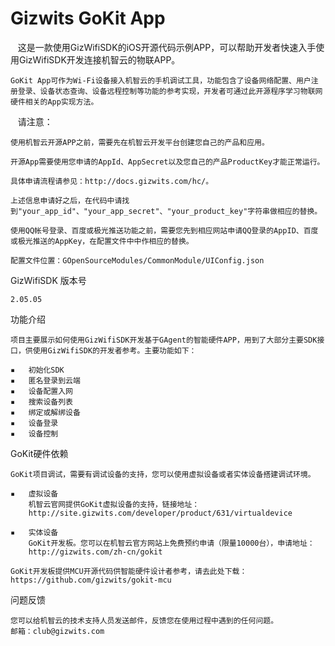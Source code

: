 Gizwits GoKit App
==================================

    这是一款使用GizWifiSDK的iOS开源代码示例APP，可以帮助开发者快速入手使用GizWifiSDK开发连接机智云的物联APP。
    
    GoKit App可作为Wi-Fi设备接入机智云的手机调试工具，功能包含了设备网络配置、用户注册登录、设备状态查询、设备远程控制等功能的参考实现，开发者可通过此开源程序学习物联网硬件相关的App实现方法。

    请注意：
    
    使用机智云开源APP之前，需要先在机智云开发平台创建您自己的产品和应用。

    开源App需要使用您申请的AppId、AppSecret以及您自己的产品ProductKey才能正常运行。

    具体申请流程请参见：http://docs.gizwits.com/hc/。

    上述信息申请好之后，在代码中请找到"your_app_id"、"your_app_secret"、"your_product_key"字符串做相应的替换。

    使用QQ帐号登录、百度或极光推送功能之前，需要您先到相应网站申请QQ登录的AppID、百度或极光推送的AppKey，在配置文件中中作相应的替换。
    
    配置文件位置：GOpenSourceModules/CommonModule/UIConfig.json


GizWifiSDK 版本号

    2.05.05


功能介绍

    项目主要展示如何使用GizWifiSDK开发基于GAgent的智能硬件APP，用到了大部分主要SDK接口，供使用GizWifiSDK的开发者参考。主要功能如下：

	▪	初始化SDK
	▪	匿名登录到云端
	▪	设备配置入网
	▪	搜索设备列表
	▪	绑定或解绑设备
	▪	设备登录
	▪	设备控制


GoKit硬件依赖

    GoKit项目调试，需要有调试设备的支持，您可以使用虚拟设备或者实体设备搭建调试环境。

	▪	虚拟设备
        机智云官网提供GoKit虚拟设备的支持，链接地址：
        http://site.gizwits.com/developer/product/631/virtualdevice

	▪	实体设备
        GoKit开发板。您可以在机智云官方网站上免费预约申请（限量10000台），申请地址：
        http://gizwits.com/zh-cn/gokit
        
    GoKit开发板提供MCU开源代码供智能硬件设计者参考，请去此处下载：https://github.com/gizwits/gokit-mcu



问题反馈

    您可以给机智云的技术支持人员发送邮件，反馈您在使用过程中遇到的任何问题。
    邮箱：club@gizwits.com

